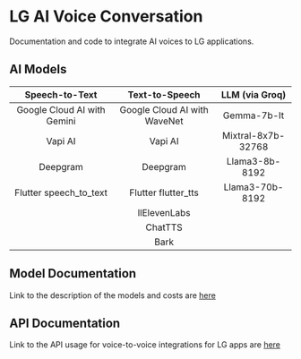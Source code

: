 # LG AI Voice Conversation

Documentation and code to integrate AI voices to LG applications.


## AI Models

|        Speech-to-Text       |              Text-to-Speech           |   LLM (via Groq)   |
| :-------------------------: | :-----------------------------------: | :----------------: | 
| Google Cloud AI with Gemini |      Google Cloud AI with WaveNet     |    Gemma-7b-It     |
|           Vapi AI           |                 Vapi AI               | Mixtral-8x7b-32768 |
|          Deepgram           |                Deepgram               |   Llama3-8b-8192   |
|    Flutter speech_to_text   |           Flutter flutter_tts         |   Llama3-70b-8192  |
|                             |               llElevenLabs            |                    |
|                             |                 ChatTTS               |                    |
|                             |                  Bark                 |                    |


## Model Documentation

Link to the description of the models and costs are [here](./models.md)

## API Documentation

Link to the API usage for voice-to-voice integrations for LG apps are [here](./api.md)